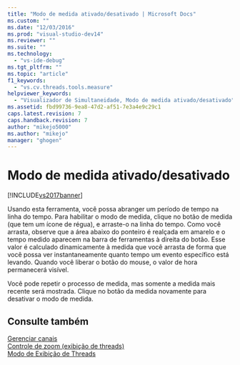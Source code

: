 ```yaml
---
title: "Modo de medida ativado/desativado | Microsoft Docs"
ms.custom: ""
ms.date: "12/03/2016"
ms.prod: "visual-studio-dev14"
ms.reviewer: ""
ms.suite: ""
ms.technology: 
  - "vs-ide-debug"
ms.tgt_pltfrm: ""
ms.topic: "article"
f1_keywords: 
  - "vs.cv.threads.tools.measure"
helpviewer_keywords: 
  - "Visualizador de Simultaneidade, Modo de medida ativado/desativado"
ms.assetid: fbd99736-9ea8-47d2-af51-7e3a4e9c29c1
caps.latest.revision: 7
caps.handback.revision: 7
author: "mikejo5000"
ms.author: "mikejo"
manager: "ghogen"
---
```

# Modo de medida ativado/desativado
[!INCLUDE[vs2017banner](../code-quality/includes/vs2017banner.md)]

Usando esta ferramenta, você possa abranger um período de tempo na linha do tempo.  Para habilitar o modo de medida, clique no botão de medida \(que tem um ícone de régua\), e arraste\-o na linha do tempo.  Como você arrasta, observe que a área abaixo do ponteiro é realçada em amarelo e o tempo medido aparecem na barra de ferramentas à direita do botão.  Esse valor é calculado dinamicamente à medida que você arrasta de forma que você possa ver instantaneamente quanto tempo um evento específico está levando.  Quando você liberar o botão do mouse, o valor de hora permanecerá visível.  
  
 Você pode repetir o processo de medida, mas somente a medida mais recente será mostrada.  Clique no botão da medida novamente para desativar o modo de medida.  
  
## Consulte também  
 [Gerenciar canais](../profiling/manage-channels.md)   
 [Controle de zoom \(exibição de threads\)](../profiling/zoom-control-threads-view.md)   
 [Modo de Exibição de Threads](../profiling/threads-view-parallel-performance.md)